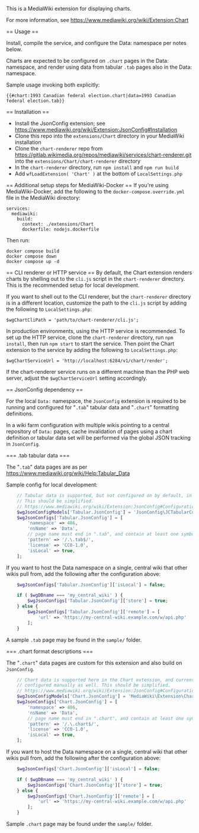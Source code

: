 This is a MediaWiki extension for displaying charts.

For more information, see https://www.mediawiki.org/wiki/Extension:Chart

== Usage ==

Install, compile the service, and configure the Data: namespace per notes below.

Charts are expected to be configured on `.chart` pages in the Data: namespace, and
render using data from tabular `.tab` pages also in the Data: namespace.

Sample usage invoking both explicitly:

```
{{#chart:1993 Canadian federal election.chart|data=1993 Canadian federal election.tab}}
```

== Installation ==
- Install the JsonConfig extension; see https://www.mediawiki.org/wiki/Extension:JsonConfig#Installation
- Clone this repo into the `extensions/Chart` directory in your MediaWiki installation
- Clone the `chart-renderer` repo from https://gitlab.wikimedia.org/repos/mediawiki/services/chart-renderer.git
  into the `extensions/Chart/chart-renderer` directory
- In the `chart-renderer` directory, run `npm install` and `npm run build`
- Add `wfLoadExtension( 'Chart' )` at the bottom of `LocalSettings.php`

== Additional setup steps for MediaWiki-Docker ==
If you're using MediaWiki-Docker, add the following to the `docker-compose.override.yml` file in the
MediaWiki directory:
```
services:
  mediawiki:
    build:
      context: ./extensions/Chart
      dockerfile: nodejs.dockerfile
```

Then run:
```
docker compose build
docker compose down
docker compose up -d
```

== CLI renderer or HTTP service ==
By default, the Chart extension renders charts by shelling out to the `cli.js` script in the
`chart-renderer` directory. This is the recommended setup for local development.

If you want to shell out to the CLI renderer, but the `chart-renderer` directory is in a different
location, customize the path to the `cli.js` script by adding the following to `LocalSettings.php`:
```
$wgChartCliPath = 'path/to/chart-renderer/cli.js';
```

In production environments, using the HTTP service is recommended. To set up the HTTP service,
clone the `chart-renderer` directory, run `npm install`, then run `npm start` to start the service.
Then point the Chart extension to the service by adding the following to `LocalSettings.php`:
```
$wgChartServiceUrl = 'http://localhost:6284/v1/chart/render';
```
If the chart-renderer service runs on a different machine than the PHP web server, adjust the
`$wgChartServiceUrl` setting accordingly.

== JsonConfig dependency ==

For the local `Data:` namespace, the `JsonConfig` extension is required to be running
and configured for "`.tab`" tabular data and "`.chart`" formatting definitions.

In a wiki farm configuration with multiple wikis pointing to a central repository of `Data:` pages, cache invalidation of pages using a chart definition or tabular data set will be performed via the global JSON tracking in `JsonConfig`.

=== .tab tabular data ===

The "`.tab`" data pages are as per https://www.mediawiki.org/wiki/Help:Tabular_Data

Sample config for local development:

```php
	// Tabular data is supported, but not configured on by default, in JsonConfig.
	// This should be simplified.
	// https://www.mediawiki.org/wiki/Extension:JsonConfig#Configuration
	$wgJsonConfigModels['Tabular.JsonConfig'] = 'JsonConfig\JCTabularContent';
	$wgJsonConfigs['Tabular.JsonConfig'] = [
		'namespace' => 486,
		'nsName' => 'Data',
		// page name must end in ".tab", and contain at least one symbol
		'pattern' => '/.\.tab$/',
		'license' => 'CC0-1.0',
		'isLocal' => true,
	];
```

If you want to host the Data namespace on a single, central wiki that other wikis pull from,
add the following after the configuration above:
```php
	$wgJsonConfigs['Tabular.JsonConfig']['isLocal'] = false;

	if ( $wgDBname === 'my_central_wiki' ) {
		$wgJsonConfigs['Tabular.JsonConfig']['store'] = true;
	} else {
		$wgJsonConfigs['Tabular.JsonConfig']['remote'] = [
			'url' => 'https://my-central-wiki.example.com/w/api.php'
		];
	}
```

A sample `.tab` page may be found in the `sample/` folder.

=== .chart format descriptions ===

The "`.chart`" data pages are custom for this extension and also build on `JsonConfig`.

```php
	// Chart data is supported here in the Chart extension, and currently must be
	// configured manually as well. This should be simplified.
	// https://www.mediawiki.org/wiki/Extension:JsonConfig#Configuration
	$wgJsonConfigModels['Chart.JsonConfig'] = 'MediaWiki\Extension\Chart\JCChartContent';
	$wgJsonConfigs['Chart.JsonConfig'] = [
		'namespace' => 486,
		'nsName' => 'Data',
		// page name must end in ".chart", and contain at least one symbol
		'pattern' => '/.\.chart$/',
		'license' => 'CC0-1.0',
		'isLocal' => true,
	];
```

If you want to host the Data namespace on a single, central wiki that other wikis pull from,
add the following after the configuration above:
```php
	$wgJsonConfigs['Chart.JsonConfig']['isLocal'] = false;

	if ( $wgDBname === 'my_central_wiki' ) {
		$wgJsonConfigs['Chart.JsonConfig']['store'] = true;
	} else {
		$wgJsonConfigs['Chart.JsonConfig']['remote'] = [
			'url' => 'https://my-central-wiki.example.com/w/api.php'
		];
	}
```

Sample `.chart` page may be found under the `sample/` folder.
